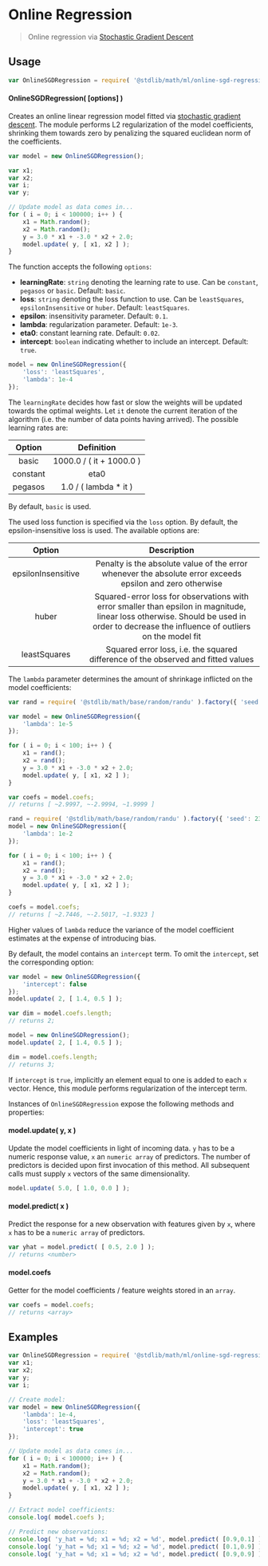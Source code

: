 Online Regression
===

> Online regression via [Stochastic Gradient Descent][stochastic-gradient-descent]


<!-- <usage> -->

## Usage

``` javascript
var OnlineSGDRegression = require( '@stdlib/math/ml/online-sgd-regression' );
```

#### OnlineSGDRegression( \[options\] )

Creates an online linear regression model fitted via [stochastic gradient descent][stochastic-gradient-descent]. The module performs L2 regularization of the model coefficients, shrinking them towards zero by penalizing the squared euclidean norm of the coefficients.

``` javascript
var model = new OnlineSGDRegression();

var x1;
var x2;
var i;
var y;

// Update model as data comes in...
for ( i = 0; i < 100000; i++ ) {
    x1 = Math.random();
    x2 = Math.random();
    y = 3.0 * x1 + -3.0 * x2 + 2.0;
    model.update( y, [ x1, x2 ] );
}
```

The function accepts the following `options`:

* __learningRate__: `string` denoting the learning rate to use. Can be `constant`, `pegasos` or `basic`. Default: `basic`.
* __loss__: `string` denoting the loss function to use. Can be `leastSquares`, `epsilonInsensitive` or `huber`. Default: `leastSquares`.
* __epsilon__: insensitivity parameter. Default: `0.1`.
* __lambda__: regularization parameter. Default: `1e-3`.
* __eta0__: constant learning rate. Default: `0.02`.
* __intercept__: `boolean` indicating whether to include an intercept. Default: `true`.

``` javascript
model = new OnlineSGDRegression({
    'loss': 'leastSquares',
    'lambda': 1e-4
});
```

The `learningRate` decides how fast or slow the weights will be updated towards the optimal weights. Let `it` denote the current iteration of the algorithm (i.e. the number of data points having arrived). The possible learning rates are:

| Option       | Definition                |
|:------------:|:-------------------------:|
| basic        |  1000.0 / ( it + 1000.0 ) |
| constant     |  eta0                     |
| pegasos      |  1.0 / ( lambda * it )    |

By default, `basic` is used.

The used loss function is specified via the `loss` option. By default, the epsilon-insensitive loss is used. The available options are:

| Option             | Description             |
|:------------------:|:----------------------:|
| epsilonInsensitive | Penalty is the absolute value of the error whenever the absolute error exceeds epsilon and zero otherwise |
| huber              | Squared-error loss for observations with error smaller than epsilon in magnitude, linear loss otherwise. Should be used in order to decrease the influence of outliers on the model fit |
| leastSquares       | Squared error loss, i.e. the squared difference of the observed and fitted values |

The `lambda` parameter determines the amount of shrinkage inflicted on the model coefficients:

``` javascript
var rand = require( '@stdlib/math/base/random/randu' ).factory({ 'seed': 23 });

var model = new OnlineSGDRegression({
    'lambda': 1e-5
});

for ( i = 0; i < 100; i++ ) {
    x1 = rand();
    x2 = rand();
    y = 3.0 * x1 + -3.0 * x2 + 2.0;
    model.update( y, [ x1, x2 ] );
}

var coefs = model.coefs;
// returns [ ~2.9997, ~-2.9994, ~1.9999 ]

rand = require( '@stdlib/math/base/random/randu' ).factory({ 'seed': 23 });
model = new OnlineSGDRegression({
    'lambda': 1e-2
});

for ( i = 0; i < 100; i++ ) {
    x1 = rand();
    x2 = rand();
    y = 3.0 * x1 + -3.0 * x2 + 2.0;
    model.update( y, [ x1, x2 ] );
}

coefs = model.coefs;
// returns [ ~2.7446, ~-2.5017, ~1.9323 ]
```

Higher values of `lambda` reduce the variance of the model coefficient estimates at the expense of introducing bias.

By default, the model contains an `intercept` term. To omit the `intercept`, set the corresponding option:

``` javascript
var model = new OnlineSGDRegression({
    'intercept': false
});
model.update( 2, [ 1.4, 0.5 ] );

var dim = model.coefs.length;
// returns 2;

model = new OnlineSGDRegression();
model.update( 2, [ 1.4, 0.5 ] );

dim = model.coefs.length;
// returns 3;
```

If `intercept` is `true`, implicitly an element equal to one is added to each `x` vector. Hence, this module performs regularization of the intercept term.

Instances of `OnlineSGDRegression` expose the following methods and properties:

#### model.update( y, x )

Update the model coefficients in light of incoming data. `y` has to be a numeric response value, `x` an `numeric array` of predictors. The number of predictors is decided upon first invocation of this method. All subsequent calls must supply `x` vectors of the same dimensionality.

``` javascript
model.update( 5.0, [ 1.0, 0.0 ] );
```

#### model.predict( x )

Predict the response for a new observation with features given by `x`, where `x` has to be a `numeric array` of predictors.

``` javascript
var yhat = model.predict( [ 0.5, 2.0 ] );
// returns <number>
```

#### model.coefs

Getter for the model coefficients / feature weights stored in an `array`.

``` javascript
var coefs = model.coefs;
// returns <array>
```

<!-- </usage> -->

<!-- <examples> -->

## Examples

``` javascript
var OnlineSGDRegression = require( '@stdlib/math/ml/online-sgd-regression' );
var x1;
var x2;
var y;
var i;

// Create model:
var model = new OnlineSGDRegression({
    'lambda': 1e-4,
    'loss': 'leastSquares',
    'intercept': true
});

// Update model as data comes in...
for ( i = 0; i < 100000; i++ ) {
    x1 = Math.random();
    x2 = Math.random();
    y = 3.0 * x1 + -3.0 * x2 + 2.0;
    model.update( y, [ x1, x2 ] );
}

// Extract model coefficients:
console.log( model.coefs );

// Predict new observations:
console.log( 'y_hat = %d; x1 = %d; x2 = %d', model.predict( [0.9,0.1] ), 0.9, 0.1 );
console.log( 'y_hat = %d; x1 = %d; x2 = %d', model.predict( [0.1,0.9] ), 0.1, 0.9 );
console.log( 'y_hat = %d; x1 = %d; x2 = %d', model.predict( [0.9,0.9] ), 0.9, 0.9 );
```

<!-- </examples> -->


<!-- <links> -->

[stochastic-gradient-descent]: https://en.wikipedia.org/wiki/Stochastic_gradient_descent

<!-- </links> -->
